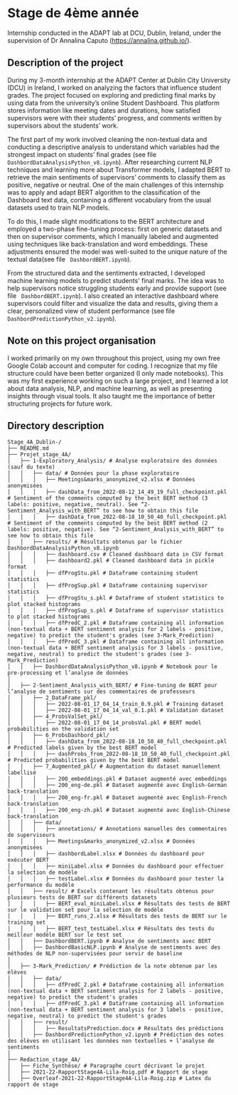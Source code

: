 # Stage de 4ème année 

Internship conducted in the ADAPT lab at DCU, Dublin, Ireland, under the supervision of Dr Annalina Caputo (https://annalina.github.io/).

## Description of the project

During my 3-month internship at the ADAPT Center at Dublin City University (DCU) in Ireland, I worked on analyzing the factors that influence student grades. The project focused on exploring and predicting final marks by using data from the university’s online Student Dashboard. This platform stores information like meeting dates and durations, how satisfied supervisors were with their students’ progress, and comments written by supervisors about the students’ work.

The first part of my work involved cleaning the non-textual data and conducting a descriptive analysis to understand which variables had the strongest impact on students’ final grades (see file `DashbordDataAnalysisPython_v8.ipynb`). After researching current NLP techniques and learning more about Transformer models, I adapted BERT to retrieve the main sentiments of supervisors’ comments to classify them as positive, negative or neutral. One of the main challenges of this internship was to apply and adapt BERT algorithm to the classification of the Dashboard text data, containing a different vocabulary from the usual datasets used to train NLP models.

To do this, I made slight modifications to the BERT architecture and employed a two-phase fine-tuning process: first on generic datasets and then on supervisor comments, which I manually labeled and augmented using techniques like back-translation and word embeddings. These adjustments ensured the model was well-suited to the unique nature of the textual data(see file ` DashbordBERT.ipynb`).

From the structured data and the sentiments extracted, I developed machine learning models to predict students' final marks. The idea was to help supervisors notice struggling students early and provide support (see file ` DashbordBERT.ipynb`).
I also created an interactive dashboard where supervisors could filter and visualize the data and results, giving them a clear, personalized view of student performance (see file ` DashbordPredictionPython_v2.ipynb`).


## Note on this project organisation 

I worked primarily on my own throughout this project, using my own free Google Colab account and computer for coding. I recognize that my file structure could have been better organized (I only made notebooks). 
This was my first experience working on such a large project, and I learned a lot about data analysis, NLP, and machine learning, as well as presenting insights through visual tools. It also taught me the importance of better structuring projects for future work.

## Directory description
```
Stage_4A_Dublin-/
├── README.md            
├── Projet_stage_4A/
│   ├── 1-Exploratory_Analysis/ # Analyse exploratoire des données (sauf du texte)
│   │   ├── data/ # Données pour la phase exploratoire 
│   │   │   ├── Meetings&marks_anonymized_v2.xlsx # Données anonymisées 
│   │   │   ├── dashData_from_2022-08-12_14_49_19_full_checkpoint.pkl # Sentiment of the comments computed by the best BERT method (3 labels: positive, negative, neutral). See “2-Sentiment_Analysis_with_BERT” to see how to obtain this file
│   │   │   ├── dashData_from_2022-08-18_10_50_40_full_checkpoint.pkl # Sentiment of the comments computed by the best BERT method (2 labels: positive, negative). See “2-Sentiment_Analysis_with_BERT” to see how to obtain this file
│   │   ├── results/ # Résultats obtenus par le fichier DashbordDataAnalysisPython_v8.ipynb
│   │   │   ├── dashboard.csv # Cleaned dashboard data in CSV format 
│   │   │   ├── dashboard2.pkl # Cleaned dashboard data in pickle format 
│   │   │   ├── dfProgStu.pkl # Dataframe containing student statistics
│   │   │   ├── dfProgSup.pkl # Dataframe containing supervisor statistics
│   │   │   ├── dfProgStu_s.pkl # Dataframe of student statistics to plot stacked histograms
│   │   │   ├── dfProgSup_s.pkl # Dataframe of supervisor statistics to plot stacked histograms
│   │   │   ├── dfPredC_2.pkl # Dataframe containing all information (non-textual data + BERT sentiment analysis for 2 labels - positive, negative) to predict the student's grades (see 3-Mark_Prediction)
│   │   │   ├── dfPredC_3.pkl # Dataframe containing all information (non-textual data + BERT sentiment analysis for 3 labels - positive, negative, neutral) to predict the student's grades (see 3-Mark_Prediction)
│   │   ├── DashbordDataAnalysisPython_v8.ipynb # Notebook pour le pre-processing et l’analyse de données 
│
│   ├── 2-Sentiment_Analysis_with_BERT/ # Fine-tuning de BERT pour l’analyse de sentiments sur des commentaires de professeurs 
│   │   ├── 2_DataFrame_pkl/
│   │   │   ├── 2022-08-01_17_04_14_train_0.9.pkl # Training dataset
│   │   │   ├── 2022-08-01_17_04_14_val_0.1.pkl # Validation dataset 
│   │   ├── 4_ProbsValSet_pkl/
│   │   │   ├── 2022-08-01_17_04_14_probsVal.pkl # BERT model probabilities on the validation set
│   │   ├── 6_ProbsDashbord_pkl/
│   │   │   ├── dashData_from_2022-08-18_10_50_40_full_checkpoint.pkl # Predicted labels given by the best BERT model
│   │   │   ├── dashProbs_from_2022-08-18_10_50_40_full_checkpoint.pkl # Predicted probabilities given by the best BERT model
│   │   ├── 7_Augmented_pkl/ # Augmentation du dataset manuellement labellisé
│   │   │   ├── 200_embeddings.pkl # Dataset augmenté avec embeddings
│   │   │   ├── 200_eng-de.pkl # Dataset augmenté avec English-German back-translation 
│   │   │   ├── 200_eng-fr.pkl # Dataset augmenté avec English-French back-translation 
│   │   │   ├── 200_eng-zh.pkl # Dataset augmenté avec English-Chinese back-translation 
│   │   ├── data/
│   │   │   ├── annotations/ # Annotations manuelles des commentaires de superviseurs
│   │   │   ├── Meetings&marks_anonymized_v2.xlsx # Données anonymisées 
│   │   │   ├── dashbordLabel.xlsx # Données du dashboard pour exécuter BERT 
│   │   │   ├── miniLabel.xlsx # Données du dashboard pour effectuer la sélection de modèle
│   │   │   ├── testLabel.xlsx # Données du dashboard pour tester la performance du modèle 
│   │   ├── result/ # Excels contenant les résultats obtenus pour plusieurs tests de BERT sur différents datasets
│   │   │   ├── BERT_eval_miniLabel.xlsx # Résultats des tests de BERT sur le validation set pour la sélection de modèle
│   │   │   ├── BERT_runs_2.xlsx # Résultats des tests de BERT sur le training set
│   │   │   ├── BERT_test_testLabel.xlsx # Résultats des tests du meilleur modèle BERT sur le test set
│   │   ├── DashbordBERT.ipynb # Analyse de sentiments avec BERT
│   │   ├── DashbordBasicNLP.ipynb # Analyse de sentiments avec des méthodes de NLP non-supervisées pour servir de baseline
│
│   ├── 3-Mark_Prediction/ # Prédiction de la note obtenue par les élèves
│   │   ├── data/
│   │   │   ├── dfPredC_2.pkl # Dataframe containing all information (non-textual data + BERT sentiment analysis for 2 labels - positive, negative) to predict the student's grades
│   │   │   ├── dfPredC_3.pkl # Dataframe containing all information (non-textual data + BERT sentiment analysis for 3 labels - positive, negative, neutral) to predict the student's grades
│   │   ├── result/
│   │   │   ├── ResultatsPrediction.docx # Résultats des prédictions 
│   │   ├── DashbordPredictionPython_v2.ipynb # Prédiction des notes des élèves en utilisant les données non textuelles + l’analyse de sentiments 
│
├── Redaction_stage_4A/
│   ├── Fiche_Synthèse/ # Paragraphe court décrivant le projet 
│   ├── 2021-22-RapportStage4A-Lila-Roig.pdf # Rapport de stage
│   ├── Overleaf-2021-22-RapportStage4A-Lila-Roig.zip # Latex du rapport de stage

```

